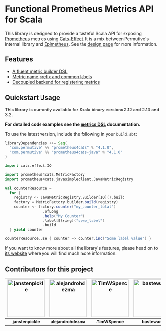 # Functional Prometheus Metrics API for Scala

This library is designed to provide a tasteful Scala API for exposing [Prometheus] metrics using [Cats-Effect]. It is a
mix between Permutive's internal library and [Epimetheus]. See the [design page](https://permutive-engineering.github.io/prometheus4cats/docs/design) for more information.

## Features

- [A fluent metric builder DSL](https://permutive-engineering.github.io/prometheus4cats/docs/interface/dsl)
- [Metric name prefix and common labels](https://permutive-engineering.github.io/prometheus4cats/docs/interface/metric-factory)
- [Decoupled backend for registering metrics](https://permutive-engineering.github.io/prometheus4cats/docs/interface/metric-registry)

## Quickstart Usage

This library is currently available for Scala binary versions 2.12 and 2.13 and 3.2.

**For detailed code examples see the [metrics DSL](https://permutive-engineering.github.io/prometheus4cats/docs/interface/dsl) documentation.**

To use the latest version, include the following in your `build.sbt`:

```scala
libraryDependencies ++= Seq(
  "com.permutive" %% "prometheus4cats" % "4.1.0",
  "com.permutive" %% "prometheus4cats-java" % "4.1.0"
)
```

```scala
import cats.effect.IO

import prometheus4cats.MetricFactory
import prometheus4cats.javasimpleclient.JavaMetricRegistry

val counterResource =
  for {
    registry <- JavaMetricRegistry.Builder[IO]().build
    factory = MetricFactory.builder.build(registry)
    counter <- factory.counter("my_counter_total")
                 .ofLong
                 .help("My Counter")
                 .label[String]("some_label")
                 .build
  } yield counter

counterResource.use { counter => counter.inc("Some label value") }
```

If you want to know more about all the library's features, please head on to [its website](https://permutive-engineering.github.io/prometheus4cats/) where you will find much more information.

## Contributors for this project

| <a href="https://github.com/janstenpickle"><img alt="janstenpickle" src="https://avatars.githubusercontent.com/u/1926225?v=4&s=120" width="120px" /></a> | <a href="https://github.com/alejandrohdezma"><img alt="alejandrohdezma" src="https://avatars.githubusercontent.com/u/9027541?v=4&s=120" width="120px" /></a> | <a href="https://github.com/TimWSpence"><img alt="TimWSpence" src="https://avatars.githubusercontent.com/u/3360080?v=4&s=120" width="120px" /></a> | <a href="https://github.com/bastewart"><img alt="bastewart" src="https://avatars.githubusercontent.com/u/10614835?v=4&s=120" width="120px" /></a> | <a href="https://github.com/desbo"><img alt="desbo" src="https://avatars.githubusercontent.com/u/1064734?v=4&s=120" width="120px" /></a> |
| :--: | :--: | :--: | :--: | :--: |
| <a href="https://github.com/janstenpickle"><sub><b>janstenpickle</b></sub></a> | <a href="https://github.com/alejandrohdezma"><sub><b>alejandrohdezma</b></sub></a> | <a href="https://github.com/TimWSpence"><sub><b>TimWSpence</b></sub></a> | <a href="https://github.com/bastewart"><sub><b>bastewart</b></sub></a> | <a href="https://github.com/desbo"><sub><b>desbo</b></sub></a> |

[Prometheus]: https://prometheus.io
[Epimetheus]: https://github.com/davenverse/epimetheus
[Cats-Effect]: https://typelevel.org/cats-effect
